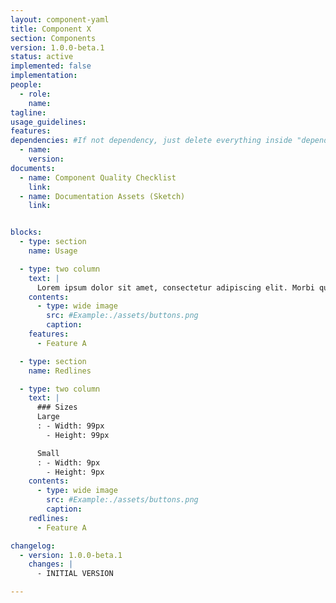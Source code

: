 ```yaml
---
layout: component-yaml
title: Component X
section: Components
version: 1.0.0-beta.1
status: active
implemented: false
implementation:
people:
  - role:
    name:
tagline:
usage_guidelines:
features:
dependencies: #If not dependency, just delete everything inside "dependencies"
  - name:
    version:
documents:
  - name: Component Quality Checklist
    link:
  - name: Documentation Assets (Sketch)
    link:


blocks:
  - type: section
    name: Usage

  - type: two column
    text: |
      Lorem ipsum dolor sit amet, consectetur adipiscing elit. Morbi quis tincidunt dolor. Curabitur dignissim orci facilisis erat imperdiet, vel malesuada neque rhoncus. Sed congue venenatis lectus in rutrum.
    contents:
      - type: wide image
        src: #Example:./assets/buttons.png
        caption:
    features:
      - Feature A

  - type: section
    name: Redlines

  - type: two column
    text: |
      ### Sizes
      Large
      : - Width: 99px
        - Height: 99px

      Small
      : - Width: 9px
        - Height: 9px
    contents:
      - type: wide image
        src: #Example:./assets/buttons.png
        caption:
    redlines:
      - Feature A

changelog:
  - version: 1.0.0-beta.1
    changes: |
      - INITIAL VERSION

---
```

